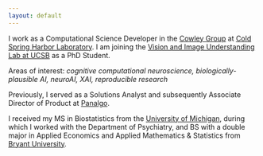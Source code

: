```yaml
---
layout: default
---
```


I work as a Computational Science Developer in the [Cowley Group](http://cowleygroup.cshl.edu/) at [Cold Spring Harbor Laboratory](https://www.cshl.edu/). I am joining the [Vision and Image Understanding Lab at UCSB](https://viu.psych.ucsb.edu/) as a PhD Student.

Areas of interest: *cognitive computational neuroscience, biologically-plausible AI, neuroAI, XAI, reproducible research*

Previously, I served as a Solutions Analyst and subsequently Associate Director of Product at [Panalgo](https://panalgo.com/).

<!-- - Creating and planning product enhancements while also triaging bugs
- Developing, testing, and validating features and machine learning tools for the platform
- Providing technical support, guidance, and documentation for users
- Streamlining and automating reproducible internal workflows -->

I received my MS in Biostatistics from the [University of Michigan](https://sph.umich.edu/biostat/), during which I worked with the Department of Psychiatry, and BS with a double major in Applied Economics and Applied Mathematics &amp; Statistics from [Bryant University](https://www.bryant.edu/).

<!-- A copy of my CV can be found [here](/assets/cv.pdf). -->

<!-- Check out [this site](https://jskaza.github.io/my-foster-dogs/) I made about one of my passions, fostering dogs! -->
